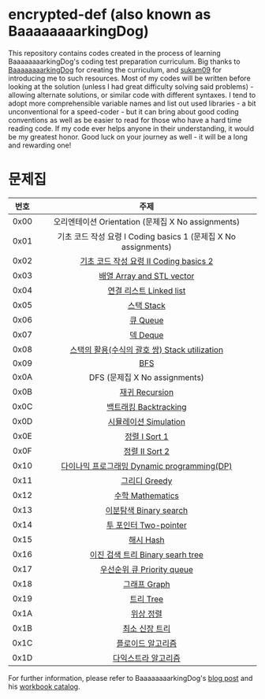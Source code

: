 # encrypted-def (also known as BaaaaaaaarkingDog)
This repository contains codes created in the process of learning BaaaaaaaarkingDog's coding test preparation curriculum.
Big thanks to [BaaaaaaaarkingDog](https://github.com/encrypted-def) for creating the curriculum, and [sukam09](https://github.com/sukam09) for introducing me to such resources.
Most of my codes will be written before looking at the solution (unless I had great difficulty solving said problems) - allowing alternate solutions, or similar code with different syntaxes. I tend to adopt more comprehensible variable names and list out used libraries - a bit unconventional for a speed-coder - but it can bring about good coding conventions as well as be easier to read for those who have a hard time reading code. 
If my code ever helps anyone in their understanding, it would be my greatest honor. Good luck on your journey as well - it will be a long and rewarding one!

# 문제집
| 번호 | 주제 |
| :--: | :--: |
| 0x00 | 오리엔테이션 Orientation (문제집 X No assignments) |
| 0x01 | 기초 코드 작성 요령 I Coding basics 1 (문제집 X No assignments) |
| 0x02 | [기초 코드 작성 요령 II Coding basics 2](workbook/0x02.md) |
| 0x03 | [배열 Array and STL vector](workbook/0x03.md) |
| 0x04 | [연결 리스트 Linked list](workbook/0x04.md) |
| 0x05 | [스택 Stack](workbook/0x05.md) |
| 0x06 | [큐 Queue](workbook/0x06.md) |
| 0x07 | [덱 Deque](workbook/0x07.md) |
| 0x08 | [스택의 활용(수식의 괄호 쌍) Stack utilization](workbook/0x08.md) |
| 0x09 | [BFS](workbook/0x09.md) |
| 0x0A | DFS (문제집 X No assignments) |
| 0x0B | [재귀 Recursion](workbook/0x0B.md) |
| 0x0C | [백트래킹 Backtracking](workbook/0x0C.md) |
| 0x0D | [시뮬레이션 Simulation](workbook/0x0D.md) |
| 0x0E | [정렬 I Sort 1](workbook/0x0E.md) |
| 0x0F | [정렬 II Sort 2](workbook/0x0F.md) |
| 0x10 | [다이나믹 프로그래밍 Dynamic programming(DP)](workbook/0x10.md) |
| 0x11 | [그리디 Greedy](workbook/0x11.md) |
| 0x12 | [수학 Mathematics](workbook/0x12.md) |
| 0x13 | [이분탐색 Binary search](workbook/0x13.md) |
| 0x14 | [투 포인터 Two-pointer](workbook/0x14.md) |
| 0x15 | [해시 Hash](workbook/0x15.md) |
| 0x16 | [이진 검색 트리 Binary searh tree](workbook/0x16.md) |
| 0x17 | [우선순위 큐 Priority queue](workbook/0x17.md) |
| 0x18 | [그래프 Graph](workbook/0x18.md) |
| 0x19 | [트리 Tree](workbook/0x19.md) |
| 0x1A | [위상 정렬](workbook/0x1A.md) |
| 0x1B | [최소 신장 트리](workbook/0x1B.md) |
| 0x1C | [플로이드 알고리즘](workbook/0x1C.md) |
| 0x1D | [다익스트라 알고리즘](workbook/0x1D.md) |

For further information, please refer to BaaaaaaaarkingDog's [blog post](https://blog.encrypted.gg/category/%EA%B0%95%EC%A2%8C/%EC%8B%A4%EC%A0%84%20%EC%95%8C%EA%B3%A0%EB%A6%AC%EC%A6%98) and his [workbook catalog](https://github.com/encrypted-def/basic-algo-lecture/blob/master/workbook.md).
